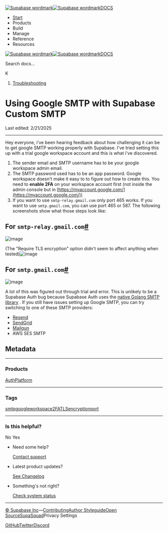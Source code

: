 [![Supabase wordmark](https://supabase.com/docs/_next/image?url=%2Fdocs%2Fsupabase-dark.svg&w=256&q=75&dpl=dpl_5BYG5BkQhU19GEfZfhcgAbeGcRQo)![Supabase wordmark](https://supabase.com/docs/_next/image?url=%2Fdocs%2Fsupabase-light.svg&w=256&q=75&dpl=dpl_5BYG5BkQhU19GEfZfhcgAbeGcRQo)DOCS](https://supabase.com/docs)

-   [Start](https://supabase.com/docs/guides/getting-started)
-   Products
-   Build
-   Manage
-   Reference
-   Resources

[![Supabase wordmark](https://supabase.com/docs/_next/image?url=%2Fdocs%2Fsupabase-dark.svg&w=256&q=75&dpl=dpl_5BYG5BkQhU19GEfZfhcgAbeGcRQo)![Supabase wordmark](https://supabase.com/docs/_next/image?url=%2Fdocs%2Fsupabase-light.svg&w=256&q=75&dpl=dpl_5BYG5BkQhU19GEfZfhcgAbeGcRQo)DOCS](https://supabase.com/docs)

Search docs...

K

1.  [Troubleshooting](https://supabase.com/docs/guides/troubleshooting)

# Using Google SMTP with Supabase Custom SMTP

Last edited: 2/21/2025

* * *

Hey everyone, i've been hearing feedback about how challenging it can be to get google SMTP working properly with Supabase. I've tried setting this up with a trial google workspace account and this is what i've discovered.

1.  The sender email and SMTP username has to be your google workspace admin email.
2.  The SMTP password used has to be an app password. Google workspace doesn't make it easy to to figure out how to create this. You need to **enable 2FA** on your workspace account first (not inside the admin console but in [https://myaccount.google.com/](https://myaccount.google.com/))
3.  If you want to use `smtp-relay.gmail.com` only port 465 works. If you want to use `smtp.gmail.com`, you can use port 465 or 587. The following screenshots show what those steps look like:

## For `smtp-relay.gmail.com`[#](#for-smtp-relaygmailcom)

![image](https://supabase.com/docs/img/troubleshooting/800448a1-0245-4a26-855f-3be8f44adf03.png)

(The "Require TLS encryption" option didn't seem to affect anything when tested)![image](https://supabase.com/docs/img/troubleshooting/5b55ddbc-abfc-4c66-a012-b8e4d23cd438.png)

## For `smtp.gmail.com`[#](#for-smtpgmailcom)

![image](https://supabase.com/docs/img/troubleshooting/ade24c85-50b5-47ca-a2ce-c3f77a0e128a.png)

A lot of this was figured out through trial and error. This is unlikely to be a Supabase Auth bug because Supabase Auth uses the [native Golang SMTP library](https://pkg.go.dev/net/smtp) . If you still have issues setting up Google SMTP, you can try switching to one of these SMTP providers:

-   [Resend](https://resend.com/blog/how-to-configure-supabase-to-send-emails-from-your-domain)
-   [SendGrid](https://sendgrid.com/en-us)
-   [Mailgun](https://www.mailgun.com/)
-   AWS SES SMTP

## Metadata

* * *

### Products

[Auth](https://supabase.com/docs/guides/troubleshooting?products=auth)[Platform](https://supabase.com/docs/guides/troubleshooting?products=platform)

* * *

### Tags

[smtp](https://supabase.com/docs/guides/troubleshooting?tags=smtp)[google](https://supabase.com/docs/guides/troubleshooting?tags=google)[workspace](https://supabase.com/docs/guides/troubleshooting?tags=workspace)[2FA](https://supabase.com/docs/guides/troubleshooting?tags=2FA)[TLS](https://supabase.com/docs/guides/troubleshooting?tags=TLS)[encryption](https://supabase.com/docs/guides/troubleshooting?tags=encryption)[port](https://supabase.com/docs/guides/troubleshooting?tags=port)

* * *

### Is this helpful?

No Yes

-   Need some help?
    
    [Contact support](https://supabase.com/support)
-   Latest product updates?
    
    [See Changelog](https://supabase.com/changelog)
-   Something's not right?
    
    [Check system status](https://status.supabase.com/)

* * *

[© Supabase Inc](https://supabase.com/)—[Contributing](https://github.com/supabase/supabase/blob/master/apps/docs/DEVELOPERS.md)[Author Styleguide](https://github.com/supabase/supabase/blob/master/apps/docs/CONTRIBUTING.md)[Open Source](https://supabase.com/open-source)[SupaSquad](https://supabase.com/supasquad)Privacy Settings

[GitHub](https://github.com/supabase/supabase)[Twitter](https://twitter.com/supabase)[Discord](https://discord.supabase.com/)